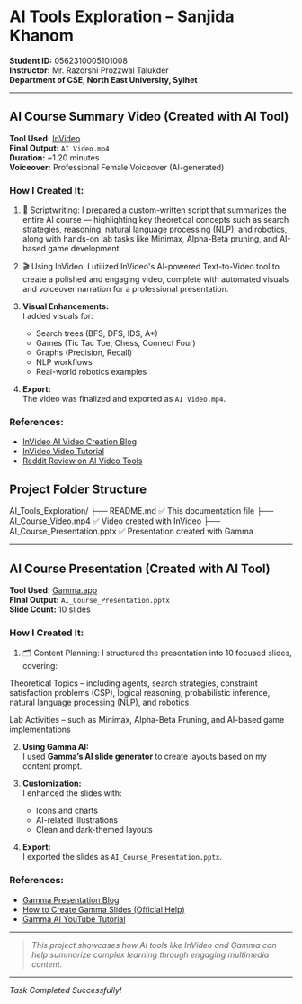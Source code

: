 #  AI Tools Exploration – Sanjida Khanom  
**Student ID:** 0562310005101008  
**Instructor:** Mr. Razorshi Prozzwal Talukder  
**Department of CSE, North East University, Sylhet**

---

##  AI Course Summary Video (Created with AI Tool)

**Tool Used:** [InVideo](https://invideo.io)  
**Final Output:** `AI Video.mp4`  
**Duration:** ~1.20 minutes  
**Voiceover:** Professional Female Voiceover (AI-generated)

###  How I Created It:

1. 📝 Scriptwriting:
I prepared a custom-written script that summarizes the entire AI course — highlighting key theoretical concepts such as search strategies, reasoning, natural language processing (NLP), and robotics, along with hands-on lab tasks like Minimax, Alpha-Beta pruning, and AI-based game development.

2. 🎬 Using InVideo:
I utilized InVideo's AI-powered Text-to-Video tool to create a polished and engaging video, complete with automated visuals and voiceover narration for a professional presentation.

3. **Visual Enhancements:**  
   I added visuals for:
   - Search trees (BFS, DFS, IDS, A*)
   - Games (Tic Tac Toe, Chess, Connect Four)
   - Graphs (Precision, Recall)
   - NLP workflows
   - Real-world robotics examples

4. **Export:**  
   The video was finalized and exported as `AI Video.mp4`.

###  References:
- [ InVideo AI Video Creation Blog](https://invideo.io/blog/how-to-make-ai-videos/?utm_source)
- [ InVideo Video Tutorial](https://help.invideo.io/en/articles/9380211-how-can-i-use-invideo-ai-a-complete-tutorial?utm_source)
- [ Reddit Review on AI Video Tools](https://www.reddit.com/r/ProductMarketing/comments/1em8jrl/i_tried_5_ai_video_tools_so_you_dont_have_to/?utm_source)




##  Project Folder Structure

AI_Tools_Exploration/
├── README.md ✅ This documentation file
├── AI_Course_Video.mp4 ✅ Video created with InVideo
├── AI_Course_Presentation.pptx ✅ Presentation created with Gamma

---

##  AI Course Presentation (Created with AI Tool)

**Tool Used:** [Gamma.app](https://gamma.app)  
**Final Output:** `AI_Course_Presentation.pptx`  
**Slide Count:** 10 slides

###  How I Created It:

1. 🗂️ Content Planning:
I structured the presentation into 10 focused slides, covering:

Theoretical Topics 
– including agents, search strategies, constraint satisfaction problems (CSP), logical reasoning, probabilistic inference, natural language processing (NLP), and robotics

Lab Activities 
– such as Minimax, Alpha-Beta Pruning, and AI-based game implementations

2. **Using Gamma AI:**  
   I used **Gamma’s AI slide generator** to create layouts based on my content prompt.

3. **Customization:**  
   I enhanced the slides with:
   - Icons and charts
   - AI-related illustrations
   - Clean and dark-themed layouts

4. **Export:**  
   I exported the slides as `AI_Course_Presentation.pptx`.

###  References:
- [ Gamma Presentation Blog](https://gamma.app/blog/ai-presentations)
- [ How to Create Gamma Slides (Official Help)](https://help.gamma.app/en/articles/7838093-how-do-i-create-a-new-presentation-document-or-webpage-in-gamma)
- [ Gamma AI YouTube Tutorial](https://www.youtube.com/watch?v=KcbXKUR7-a0)





---



>  *This project showcases how AI tools like InVideo and Gamma can help summarize complex learning through engaging multimedia content.*

---

 *Task Completed Successfully!*  

